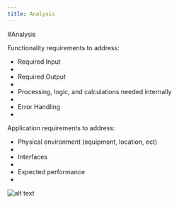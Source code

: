 ```yaml
---
title: Analysis
---
```


#Analysis

Functionality requirements to address:
* Required Input
* 
* Required Output
* 
* Processing, logic, and calculations needed internally
* 
* Error Handling
* 

Application requirements to address:
* Physical environment (equipment, location, ect)
* 
* Interfaces
* 
* Expected performance
* 
  

![alt text](http://www.altusinsight.de/wp-content/uploads/2015/04/AltusInsight_Requirement_Analysis-1140x590.jpg "Requirements Analysis")
